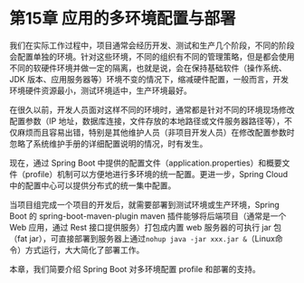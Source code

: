 # 第15章 应用的多环境配置与部署

我们在实际工作过程中，项目通常会经历开发、测试和生产几个阶段，不同的阶段会配置单独的环境。针对这些环境，不同的组织有不同的管理策略，但是都会使用不同的软硬件环境并做一定的隔离，也就是说，会在保持基础软件（操作系统、JDK 版本、应用服务器等）环境不变的情况下，缩减硬件配置，一般而言，开发环境硬件资源最小，测试环境适中，生产环境最好。

在很久以前，开发人员面对这样不同的环境时，通常都是针对不同的环境现场修改配置参数（IP 地址，数据库连接，文件存放的本地路径或文件服务器路径等），不仅麻烦而且容易出错，特别是其他维护人员（非项目开发人员）在修改配置参数时忽略了系统维护手册的详细配置说明的情况，时有发生。

现在，通过 Spring Boot 中提供的配置文件（application.properties）和概要文件（profile）机制可以方便地进行多环境的统一配置。更进一步，Spring Cloud 中的配置中心可以提供分布式的统一集中配置。

当项目组完成一个项目的开发后，就需要部署到测试环境或生产环境，Spring Boot 的 spring-boot-maven-plugin maven 插件能够将后端项目（通常是一个 Web 应用，通过 Rest 接口提供服务）打包成内置 web 服务器的可执行 jar 包（fat jar），可直接部署到服务器上通过`nohup java -jar xxx.jar &`（Linux命令）方式运行，大大简化了部署工作。

本章，我们简要介绍 Spring Boot 对多环境配置 profile 和部署的支持。
